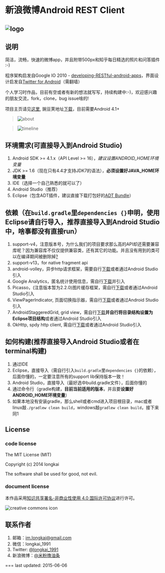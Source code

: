  新浪微博Android REST Client
=====================
![logo](https://farm3.staticflickr.com/2915/14145326087_9fb76b1ed5_m.jpg)
---
## 说明
简洁，流畅，快速的微博app，并且附带500px和知乎每日精选的照片和问答插件 :-)

程序架构启发自Google IO 2010 - [developing-RESTful-android-apps][]，界面设计启发自[Twitter for Android][]（需翻墙）

个人学习时作品，目前有空或者有新的想法就写写，持续构建中:-)，欢迎感兴趣的朋友交流，fork，clone，bug issue啥的!

项目主页请见[这里][project-host], 豌豆荚地址[下载][download]，目前需要Android 4.1+

> ![about][]

> ![timeline][]

## 环境需求(可直接导入到Android Studio)
1. Android SDK >= 4.1.x（API Level >= 16），*建议设置ANDROID_HOME环境变量*
2. JDK >= 1.6（现在只有4.4才支持JDK7的语法），**必须设置好JAVA_HOME环境变量**
3. IDE（选择一个自己熟悉的就可以了）
 1. Android Studio（推荐）
 2. Eclipse（包含ADT插件，建议直接下载打包好的[ADT Bundle][]）

## 依赖（在``build.gradle``里``dependencies {}``申明，使用Eclipse请自行导入，推荐直接导入到Android Studio中，啥事都没有直接run）
1. support-v4，注意版本号，为什么我们的项目要求那么高的API却还需要兼容库呢？因为兼容库不仅仅提供兼容类，还有其它的功能。并且没有用到的类可以在编译期间被删除掉[?][ProGuard]
2. support-v13，for native fragment api
3. android-volley，异步http请求框架，需要自行[下载][volley]或者通过Android Studio引入
4. Google Analytics，匿名统计使用信息，需自行[下载][Google Analytics]并引入
5. Picasso，(注意版本暂为2.2.0)图片缓存框架，需自行[下载][Picasso]或者通过Android Studio引入
6. ViewPagerIndicator, 页面切换指示器，需自行[下载][ViewPagerIndicator]或者通过Android Studio引入
7. AndroidStaggeredGrid, grid view，需自行[下载][AndroidStaggeredGrid]**并自行将目录结构设置为Eclipse项目结构**或者通过Android Studio引入
8. OkHttp, spdy http client, 需自行[下载][OkHttp]或者通过Android Studio引入

## 如何构建(推荐直接导入Android Studio或者在terminal构建)
1. 通过IDE
 1. Eclipse，直接导入（需自行引入``build.gradle``里``dependencies {}``的依赖），后面你懂的，一定要注意所有的support lib保持版本一致！
 2. Android Studio，直接导入（最好选中build.gradle文件），后面你懂的
2. 通过命令行（gradle构建，**目前当前适用的版本**，并且要**设置好ANDROID_HOME环境变量**）
 1. 如果本地没有安装gradle，那么shell或者cmd进入项目根目录，mac或者linux敲``./gradlew clean build``，windows敲``gradlew clean build``，接下来同1

## License
### code license
The MIT License (MIT)

Copyright (c) 2014 longkai

The software shall be used for good, not evil.


### document license
本作品采用[知识共享署名-非商业性使用 4.0 国际许可协议][creative commons license]进行许可。

![][creative commons icon]

## 联系作者
1. 邮箱：im.longkai@gmail.com
2. 微信：longkai_1991
3. Twitter: [@longkai_1991][]
4. 新浪微博：[@米粉撸油条][]

===
last updated: 2015-06-06

[developing-RESTful-android-apps]: http://www.google.com/events/io/2010/sessions/developing-RESTful-android-apps.html "developing-RESTful-android-apps"
[Twitter for Android]: https://about.twitter.com/zh-hans/products/android "twitter for android"
[Intellij IDEA Community]: http://www.jetbrains.com/idea/ "Intellij IDEA"
[ADT Bundle]: http://developer.android.com/sdk/index.html "ADT Bundle"
[ProGuard]: http://proguard.sourceforge.net/index.html "ProGuard"
[volley]: https://android.googlesource.com/platform/frameworks/volley "android-volley"
[Google Analytics]: https://developers.google.com/analytics/devguides/collection/android/v3/ "Google Analytics v3"
[Picasso]: http://square.github.io/picasso/ "Picasso"
[ViewPagerIndicator]: http://viewpagerindicator.com/ "ViewPagerIndicator"
[AndroidStaggeredGrid]: https://github.com/etsy/AndroidStaggeredGrid "AndroidStaggeredGrid"
[OkHttp]: http://square.github.io/okhttp/ "OkHttp"
[@米粉撸油条]: http://weibo.com/coding4fun "sina weibo"
[@longkai_1991]: https://twitter.com/longkai_1991 "twitter"
[creative commons icon]: http://i.creativecommons.org/l/by-nc/4.0/88x31.png "creative commons icon"
[creative commons license]: http://creativecommons.org/licenses/by-nc/4.0/deed.zh "creative commons license"

[about]: https://farm4.staticflickr.com/3925/14308701166_9bc0348a0c_o.png "about"
[timeline]: https://farm4.staticflickr.com/3865/14331112414_929a71514c_o.png "timeline"
[project-host]: http://longkai.github.io/catnut/ "project-host"
[download]: http://www.wandoujia.com/apps/org.catnut "豌豆荚下载"
